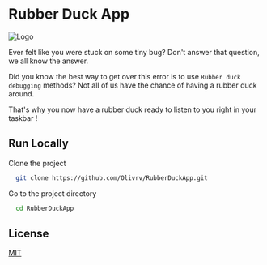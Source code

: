 
# Rubber Duck App 

![Logo](https://raw.githubusercontent.com/Olivrv/RubberDuckApp/main/Images/duck_debugging_icon.ico)

Ever felt like you were stuck on some tiny bug? Don't answer that question, we all know the answer.

Did you know the best way to get over this error is to use `Rubber duck debugging` methods?
Not all of us have the chance of having a rubber duck around. 

That's why you now have a rubber duck ready to listen to you right in your taskbar ! 

## Run Locally

Clone the project

```bash
  git clone https://github.com/Olivrv/RubberDuckApp.git
```

Go to the project directory

```bash
  cd RubberDuckApp
```



  
## License

[MIT](https://choosealicense.com/licenses/mit/)

  

  